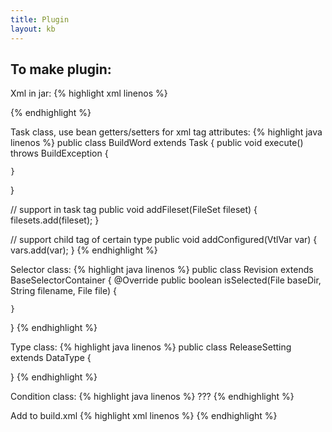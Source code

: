 ```yaml
---
title: Plugin
layout: kb
---
```


To make plugin:
--------------

Xml in jar:
{% highlight xml linenos %}
<?xml version="1.0"?>
<antlib>
  <!-- Tasks -->
  <taskdef name="rcmExport" classname="com.actimize.cdev.ant.tasks.RcmExport" />
  <taskdef name="copyFromSvn" classname="com.actimize.cdev.ant.tasks.CopyFromSvn" />
  <!--taskdef name="buildWord" classname="com.actimize.cdev.ant.tasks.BuildWord" /-->
  <taskdef name="vtlVar" classname="com.actimize.cdev.ant.tasks.VtlVar" />
  <taskdef name="vtlParse" classname="com.actimize.cdev.ant.tasks.VtlParse" />
  <taskdef name="cmiScripts" classname="com.actimize.cdev.ant.tasks.CmiScripts" />

  <!-- Types -->
  <typedef name="releaseSetting" classname="com.actimize.cdev.ant.types.ReleaseSetting" />
  
  <!-- Selectors -->
  <typedef name="revision" classname="com.actimize.cdev.ant.selectors.Revision" />
  
  <!-- Conditions -->

</antlib>
{% endhighlight %}

Task class, use bean getters/setters for xml tag attributes:
{% highlight java linenos %}
public class BuildWord extends Task {
	public void execute() throws BuildException {

	}
}

// support <fileset> in task tag
public void addFileset(FileSet fileset) {
	filesets.add(fileset);
}

// support child tag of certain type
public void addConfigured(VtlVar var) {
	vars.add(var);
}
{% endhighlight %}

Selector class:
{% highlight java linenos %}
public class Revision extends BaseSelectorContainer {
	@Override
	public boolean isSelected(File baseDir, String filename, File file) {

	}
}
{% endhighlight %}

Type class:
{% highlight java linenos %}
public class ReleaseSetting extends DataType {

}
{% endhighlight %}

Condition class:
{% highlight java linenos %}
???
{% endhighlight %}

Add to build.xml
{% highlight xml linenos %}
<path id="cdevant.classpath">
	<fileset dir="target">
		<include name="*.jar" />
	</fileset>
</path>
<typedef resource="cdev/ant/cdevant.xml" classpathref="cdevant.classpath"/>
{% endhighlight %}
